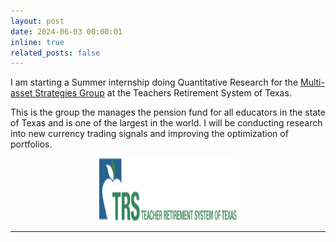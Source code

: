 ```yaml
---
layout: post
date: 2024-06-03 00:00:01
inline: true
related_posts: false
---
```


I am starting a Summer internship doing Quantitative Research for the [Multi-asset Strategies Group](https://www.trs.texas.gov/Pages/investment_team_asset_allocation.aspx) at the Teachers Retirement System of Texas.

 This is the group the manages the pension fund for all educators in the state of Texas and is one of the largest in the world. I will be conducting research into new currency trading signals and improving the optimization of portfolios.

<center>
	<figure>
	<img src="/assets/img/news_images/trs-header-logo.png" alt="USAEE Award Presentation" width="220" height="100">
	</figure>
</center>
<hr>



